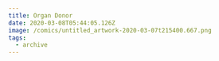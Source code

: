 ```yaml
---
title: Organ Donor
date: 2020-03-08T05:44:05.126Z
image: /comics/untitled_artwork-2020-03-07t215400.667.png
tags:
  - archive
---
```


